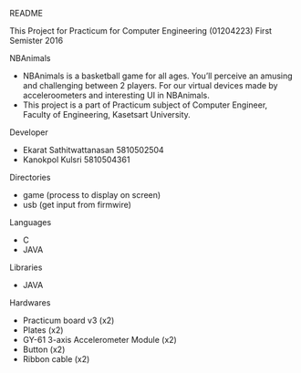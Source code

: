 README

This Project for Practicum for Computer Engineering (01204223)
First Semister 2016

NBAnimals
- NBAnimals is a basketball game for all ages. You’ll perceive an amusing and challenging between 2 players. For our virtual devices made by acceleroometers and interesting UI in NBAnimals. 
- This project is a part of Practicum subject of Computer Engineer, Faculty of Engineering, Kasetsart University.

Developer
- Ekarat Sathitwattanasan 5810502504
- Kanokpol Kulsri 5810504361

Directories
- game (process to display on screen)
- usb (get input from firmwire)

Languages
- C
- JAVA

Libraries
- JAVA

Hardwares
- Practicum board v3 (x2)
- Plates (x2)
- GY-61 3-axis Accelerometer Module (x2)
- Button (x2)
- Ribbon cable (x2)